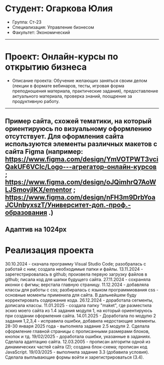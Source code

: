 # Студент: Огаркова Юлия
- Группа: Ст-23
- Специализация: Управление бизнесом
- Факультет: Экономический 
--- 
# Проект: Онлайн-курсы по открытию бизнеса
- Описание проекта: Обучение желающих заняться своим делом (лекции в формате вебинаров, тесты, игровая форма преподношения материала, практические задания), предоставление актуального материала, проверка знаний, поощрение за продуктивную работу.
---
Пример сайта, схожей тематики, на который ориентируюсь по визуальному оформлению отсутствует.
Для оформления сайта используются элементы различных макетов с сайта Figma (например: https://www.figma.com/design/YmVOTPWT3vciQakUF6VClc/Logo---агрегатор-онлайн-курсов ; 
                                                                                        https://www.figma.com/design/oJQimhrQ7AoWLJSmovjlKX/ementor ;
                                                                                        https://www.figma.com/design/nFH3m9DrbYoaJCUnbyxszT/Университет-доп.-проф.-образования .)
---
Адаптив на 1024px
---
# Реализация проекта
30.10.2024 - скачала программу Visual Studio Code; разобралась с работай с ним; создала необходимые папки и файлы.
13.11.2024 - зарегестрировалась в github; произвела первую загрузку файлов в github; писала код для шапки будущего сайта.
27.11.2024 - сохраняла иконки с фигмы; верстала главную страницу.
11.12.2024 - добавляла классы для работы с css; разбиралась с языком программиования css - основные моменты применила для сайта. В дальнейшем буду корректировать содержание кода.
26.12.2024 - доработала сегменты, дописала классы.
11.01.2025 - создала папку "maket", где разместила эскиз моего сайта из 1.4 задания модуля 1, на который ориентируюсь при создании оформления сайта. 
14.01.2025 - Доработала по модулю 2 задания 1,2,3,4 - исправила ошибки, добавила недостающие элементы.
28-30 января 2025 года - выполняла задание 2.5 модуля 2. Сделала оформление главной страницы с прописанными размерами блоков, кнопок и тд.
19/02/2025 - доработала ошибки, указанные в заданиях. Сделала адаптацию сайта.
12.03.2005 - прописан алгоритм одной из динамических частей сайта (2); создана блок-схема; прописан код JavaScript.
19/03/2025 - выполнила задание 3.3 (добавила условия). Сделала выплывающие формы войти и зарегистрироваться (3.4).